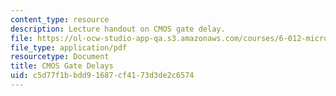 ```yaml
---
content_type: resource
description: Lecture handout on CMOS gate delay.
file: https://ol-ocw-studio-app-qa.s3.amazonaws.com/courses/6-012-microelectronic-devices-and-circuits-fall-2009/c5d77f1bbdd91687cf4173d3de2c6574_MIT6_012F09_lec15_cmos.pdf
file_type: application/pdf
resourcetype: Document
title: CMOS Gate Delays
uid: c5d77f1b-bdd9-1687-cf41-73d3de2c6574
---
```

